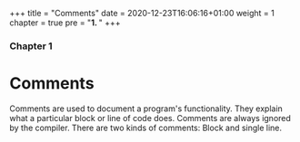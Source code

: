 +++
title = "Comments"
date = 2020-12-23T16:06:16+01:00
weight = 1
chapter = true
pre = "<b>1. </b>"
+++

### Chapter 1

# Comments

Comments are used to document a program's functionality. They explain what a particular block or line of code does. Comments are always ignored by the compiler. There are two kinds of comments: Block and single line.
